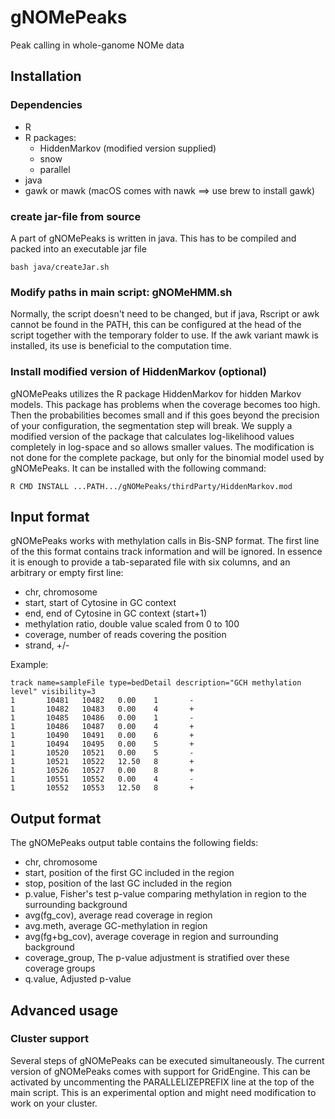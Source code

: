 # gNOMePeaks
Peak calling in whole-ganome NOMe data

## Installation

### Dependencies

* R
* R packages:
  * HiddenMarkov (modified version supplied)
  * snow
  * parallel
* java
* gawk or mawk (macOS comes with nawk ==> use brew to install gawk)

### create jar-file from source

A part of gNOMePeaks is written in java. This has to be compiled and packed into an executable jar file

```
bash java/createJar.sh
```

### Modify paths in main script: gNOMeHMM.sh

Normally, the script doesn't need to be changed, but if java, Rscript or awk cannot be found in the PATH, this can be configured at the head of the script together with the temporary folder to use. If the awk variant mawk is installed, its use is beneficial to the computation time.

### Install modified version of HiddenMarkov (optional)

gNOMePeaks utilizes the R package HiddenMarkov for hidden Markov models. This package has problems when the coverage becomes too high. Then the probabilities becomes small and if this goes beyond the precision of your configuration, the segmentation step will break. We supply a modified version of the package that calculates log-likelihood values completely in log-space and so allows smaller values. The modification is not done for the complete package, but only for the binomial model used by gNOMePeaks. It can be installed with the following command:

```
R CMD INSTALL ...PATH.../gNOMePeaks/thirdParty/HiddenMarkov.mod
```

## Input format

gNOMePeaks works with methylation calls in Bis-SNP format. The first line of the this format contains track information and will be ignored. In essence it is enough to provide a tab-separated file with six columns, and an arbitrary or empty first line:

- chr, chromosome
- start, start of Cytosine in GC context
- end, end of Cytosine in GC context (start+1)
- methylation ratio, double value scaled from 0 to 100
- coverage, number of reads covering the position
- strand, +/-

Example:

```
track name=sampleFile type=bedDetail description="GCH methylation level" visibility=3
1       10481   10482   0.00    1       -
1       10482   10483   0.00    4       +
1       10485   10486   0.00    1       -
1       10486   10487   0.00    4       +
1       10490   10491   0.00    6       +
1       10494   10495   0.00    5       +
1       10520   10521   0.00    5       -
1       10521   10522   12.50   8       +
1       10526   10527   0.00    8       +
1       10551   10552   0.00    4       -
1       10552   10553   12.50   8       +
```

## Output format

The gNOMePeaks output table contains the following fields:

- chr, chromosome
- start, position of the first GC included in the region
- stop, position of the last GC included in the region
- p.value, Fisher's test p-value comparing methylation in region to the surrounding background
- avg(fg\_cov), average read coverage in region
- avg.meth, average GC-methylation in region
- avg(fg+bg\_cov), average coverage in region and surrounding background
- coverage\_group, The p-value adjustment is stratified over these coverage groups
- q.value, Adjusted p-value

## Advanced usage

### Cluster support 

Several steps of gNOMePeaks can be executed simultaneously. The current version of gNOMePeaks comes with support for GridEngine. This can be activated by uncommenting the PARALLELIZEPREFIX line at the top of the main script. This is an experimental option and might need modification to work on your cluster.
